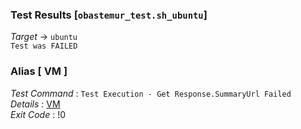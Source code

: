### Test Results [`obastemur_test.sh_ubuntu`]   
*Target* -> `ubuntu`   
`Test was FAILED`

### Alias [ VM ]   
*Test Command* : `Test Execution - Get Response.SummaryUrl Failed`   
*Details*      : [VM](https://github.com/CCRobot/TestResults/blob/20180222T201532obastemur_test.sh_ubuntu/VM_0.md)   
*Exit Code*    : !0   

   
